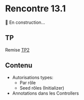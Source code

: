 # Rencontre 13.1

🚧 En construction...

## TP
Remise [TP2](/tp/tp2) 

## Contenu
- Autorisations types: 
  - Par rôle 
  - Seed rôles (Initializer) 
- Annotations dans les Controllers  

